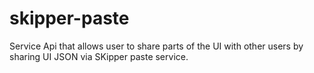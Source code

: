 # skipper-paste
Service Api that allows user to share parts of the UI with other users by sharing UI JSON via SKipper paste service.

